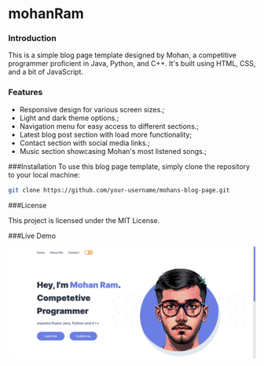 # mohanRam

### Introduction
This is a simple blog page template designed by Mohan, a competitive programmer proficient in Java, Python, and C++. It's built using HTML, CSS, and a bit of JavaScript.

### Features
- Responsive design for various screen sizes.;
- Light and dark theme options.;
- Navigation menu for easy access to different sections.;
- Latest blog post section with load more functionality;
- Contact section with social media links.;
- Music section showcasing Mohan's most listened songs.;

###Installation
To use this blog page template, simply clone the repository to your local machine:
```bash
git clone https://github.com/your-username/mohans-blog-page.git
```
###License

This project is licensed under the MIT License.

###Live Demo

[![](./assets/template.png)](https://github.com/MohanRamSridhar/mohanRam/blob/8f4a6d9780195a5b025c7d47b691ae69e08cf3f7/assets/template.png)

